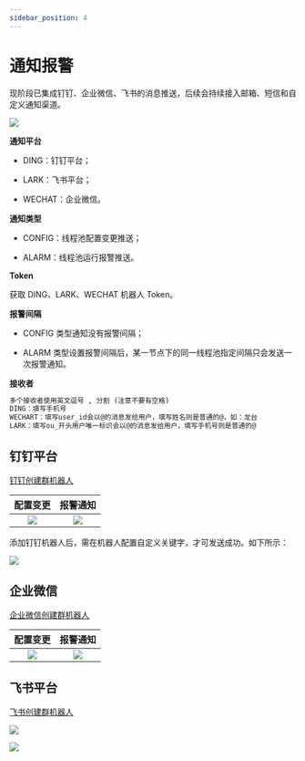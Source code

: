 ```yaml
---
sidebar_position: 4
---
```


# 通知报警

现阶段已集成钉钉、企业微信、飞书的消息推送，后续会持续接入邮箱、短信和自定义通知渠道。

![](https://images-machen.oss-cn-beijing.aliyuncs.com/image-20220904181527453.png)

**通知平台**

- DING：钉钉平台；

- LARK：飞书平台；

- WECHAT：企业微信。

**通知类型**

- CONFIG：线程池配置变更推送；

- ALARM：线程池运行报警推送。

**Token**

获取 DING、LARK、WECHAT 机器人 Token。

**报警间隔**

- CONFIG 类型通知没有报警间隔；

- ALARM 类型设置报警间隔后，某一节点下的同一线程池指定间隔只会发送一次报警通知。

**接收者**

```tex
多个接收者使用英文逗号 , 分割 (注意不要有空格)
DING：填写手机号
WECHART：填写user_id会以@的消息发给用户，填写姓名则是普通的@，如：龙台
LARK：填写ou_开头用户唯一标识会以@的消息发给用户，填写手机号则是普通的@
```


## 钉钉平台

[钉钉创建群机器人](https://www.dingtalk.com/qidian/help-detail-20781541.html)

| 配置变更 | 报警通知 |
| :---: |  :---: |
| ![](https://images-machen.oss-cn-beijing.aliyuncs.com/image-20211013122816688.png) | ![](https://images-machen.oss-cn-beijing.aliyuncs.com/image-20211013113649068.png) |

添加钉钉机器人后，需在机器人配置自定义关键字，才可发送成功。如下所示：

![](https://images-machen.oss-cn-beijing.aliyuncs.com/image-20220530200133377.png?x-oss-process=image/resize,h_500,w_800)

## 企业微信

[企业微信创建群机器人](https://open.work.weixin.qq.com/help2/pc/14931?person_id=1&from=homesearch)

| 配置变更 | 报警通知 |
| :---: |  :---: |
| ![](https://images-machen.oss-cn-beijing.aliyuncs.com/image-20211203213443242.png) | ![](https://images-machen.oss-cn-beijing.aliyuncs.com/image-20211203213512019.png) |

## 飞书平台

[飞书创建群机器人](https://www.feishu.cn/hc/zh-CN/articles/360024984973)

![](https://images-machen.oss-cn-beijing.aliyuncs.com/image-20220304081729347.png)

![](https://images-machen.oss-cn-beijing.aliyuncs.com/image-20220304081507907.png)
